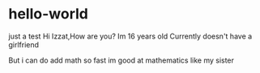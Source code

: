# hello-world
just a test
Hi Izzat,How are you?
Im 16 years old
Currently doesn't have a girlfriend


But i can do add math so fast 
im good at mathematics like my sister

